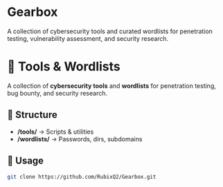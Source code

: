 # Gearbox
A collection of cybersecurity tools and curated wordlists for penetration testing, vulnerability assessment, and security research.
# 🔐 Tools & Wordlists

A collection of **cybersecurity tools** and **wordlists** for penetration testing, bug bounty, and security research.

## 📂 Structure
- **/tools/** → Scripts & utilities  
- **/wordlists/** → Passwords, dirs, subdomains  

## 🚀 Usage
```bash
git clone https://github.com/RubixQ2/Gearbox.git

